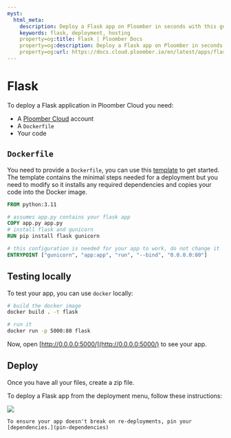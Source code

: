```yaml
---
myst:
  html_meta:
    description: Deploy a Flask app on Ploomber in seconds with this guide.
    keywords: flask, deployment, hosting
    property=og:title: Flask | Ploomber Docs
    property=og:description: Deploy a Flask app on Ploomber in seconds with this guide.
    property=og:url: https://docs.cloud.ploomber.io/en/latest/apps/flask.html
---
```



# Flask

To deploy a Flask application in Ploomber Cloud you need:

- A [Ploomber Cloud](https://platform.ploomber.io/register?utm_source=flask&utm_medium=documentation) account
- A `Dockerfile`
- Your code

## `Dockerfile`

You need to provide a `Dockerfile`, you can use this [template](https://github.com/ploomber/doc/blob/main/examples/flask/basic-app/Dockerfile) to get started. The template contains the minimal steps needed for a deployment but you need to modify so it installs any required dependencies and copies your code into the Docker image.

```Dockerfile
FROM python:3.11

# assumes app.py contains your flask app
COPY app.py app.py
# install flask and gunicorn
RUN pip install flask gunicorn

# this configuration is needed for your app to work, do not change it
ENTRYPOINT ["gunicorn", "app:app", "run", "--bind", "0.0.0.0:80"]
```

## Testing locally

To test your app, you can use `docker` locally:

```sh
# build the docker image
docker build . -t flask

# run it
docker run -p 5000:80 flask
```

Now, open [http://0.0.0.0:5000/](http://0.0.0.0:5000/) to see your app.


## Deploy

Once you have all your files, create a zip file.

To deploy a Flask app from the deployment menu, follow these instructions:

![](../static/docker.png)


```{tip}
To ensure your app doesn't break on re-deployments, pin your [dependencies.](pin-dependencies)
```